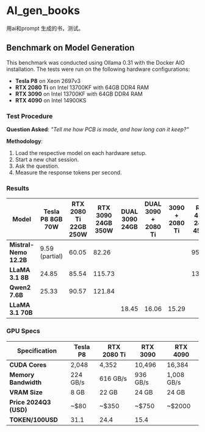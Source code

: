 # AI_gen_books
用ai和prompt 生成的书，测试。


## Benchmark on Model Generation

This benchmark was conducted using Ollama 0.31 with the Docker AIO installation. The tests were run on the following hardware configurations:

- **Tesla P8** on Xeon 2697v3
- **RTX 2080 Ti** on Intel 13700KF with 64GB DDR4 RAM
- **RTX 3090** on Intel 13700KF with 64GB DDR4 RAM
- **RTX 4090** on Intel 14900KS

### Test Procedure

**Question Asked**: *"Tell me how PCB is made, and how long can it keep?"*

**Methodology**: 
1. Load the respective model on each hardware setup.
2. Start a new chat session.
3. Ask the question.
4. Measure the response tokens per second.

### Results

| Model                         | Tesla P8 8GB 70W  | RTX 2080 Ti 22GB 250W | RTX 3090 24GB 350W | DUAL 3090 24GB  | DUAL 3090 + 2080 Ti | 3090 + 2080 Ti | RTX 4090 24GB 450W |
|-------------------------------|-------------------|----------------------|-------------------|-----------------|---------------------|----------------|----------------------|
| **Mistral-Nemo 12.2B**         | 9.59  (partial)   | 60.05                | 82.26             |                 |                     |                |     95.75           |
| **LLaMA 3.1 8B**               | 24.85             | 85.54                | 115.73            |                 |                     |                |     131.65          |
| **Qwen2 7.6B**                 | 25.33             | 90.57                | 121.84            |                 |                     |                |                     |
| **LLaMA 3.1 70B**              |                   |                      |                   | 18.45           | 16.06               | 15.29          |                     |

### GPU Specs

| Specification          | Tesla P8 | RTX 2080 Ti | RTX 3090 | RTX 4090 |
|------------------------|----------|-------------|----------|----------|
| **CUDA Cores**         | 2,048    | 4,352       | 10,496   | 16,384   |
| **Memory Bandwidth**   | 224 GB/s | 616 GB/s    | 936 GB/s | 1,008 GB/s |
| **VRAM Size**          | 8 GB     | 22 GB       | 24 GB    | 24 GB    |
| **Price 2024Q3 (USD)** | ~$80     | ~$350     | ~$750    | ~$2000   |
| **TOKEN/100USD**       | 31.1       | 24.4      | 15.4     |          |
